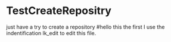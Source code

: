 # TestCreateRepositry
just have a try to create a repository
#hello this the first I use the indentification lk_edit to edit this file.
